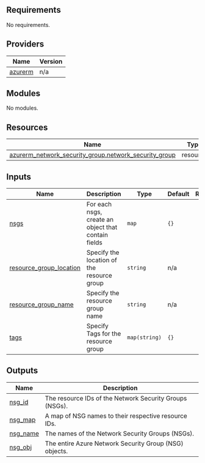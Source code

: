 ## Requirements

No requirements.

## Providers

| Name | Version |
|------|---------|
| <a name="provider_azurerm"></a> [azurerm](#provider\_azurerm) | n/a |

## Modules

No modules.

## Resources

| Name | Type |
|------|------|
| [azurerm_network_security_group.network_security_group](https://registry.terraform.io/providers/hashicorp/azurerm/latest/docs/resources/network_security_group) | resource |

## Inputs

| Name | Description | Type | Default | Required |
|------|-------------|------|---------|:--------:|
| <a name="input_nsgs"></a> [nsgs](#input\_nsgs) | For each nsgs, create an object that contain fields | `map` | `{}` | no |
| <a name="input_resource_group_location"></a> [resource\_group\_location](#input\_resource\_group\_location) | Specify the location of the resource group | `string` | n/a | yes |
| <a name="input_resource_group_name"></a> [resource\_group\_name](#input\_resource\_group\_name) | Specify the resource group name | `string` | n/a | yes |
| <a name="input_tags"></a> [tags](#input\_tags) | Specify Tags for the resource group | `map(string)` | `{}` | no |

## Outputs

| Name | Description |
|------|-------------|
| <a name="output_nsg_id"></a> [nsg\_id](#output\_nsg\_id) | The resource IDs of the Network Security Groups (NSGs). |
| <a name="output_nsg_map"></a> [nsg\_map](#output\_nsg\_map) | A map of NSG names to their respective resource IDs. |
| <a name="output_nsg_name"></a> [nsg\_name](#output\_nsg\_name) | The names of the Network Security Groups (NSGs). |
| <a name="output_nsg_obj"></a> [nsg\_obj](#output\_nsg\_obj) | The entire Azure Network Security Group (NSG) objects. |
